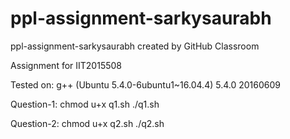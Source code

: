 # ppl-assignment-sarkysaurabh
ppl-assignment-sarkysaurabh created by GitHub Classroom

Assignment for IIT2015508

Tested on: g++ (Ubuntu 5.4.0-6ubuntu1~16.04.4) 5.4.0 20160609

Question-1:
chmod u+x q1.sh
./q1.sh

Question-2:
chmod u+x q2.sh
./q2.sh
